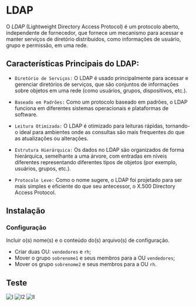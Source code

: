 # LDAP

O *LDAP* (Lightweight Directory Access Protocol) é um protocolo aberto, independente de fornecedor, que fornece um mecanismo para acessar e manter serviços de diretório distribuídos, como informações de usuário, grupo e permissão, em uma rede. 

## Características Principais do LDAP:
* `Diretório de Serviços:` O LDAP é usado principalmente para acessar e gerenciar diretórios de serviços, que são conjuntos de informações sobre objetos em uma rede (como usuários, grupos, dispositivos, etc.).

* `Baseado em Padrões:` Como um protocolo baseado em padrões, o LDAP funciona em diferentes sistemas operacionais e plataformas de software.

* `Leitura Otimizada:` O LDAP é otimizado para leituras rápidas, tornando-o ideal para ambientes onde as consultas são mais frequentes do que as atualizações ou alterações.

* `Estrutura Hierárquica:` Os dados no LDAP são organizados de forma hierárquica, semelhante a uma árvore, com entradas em níveis diferentes representando diferentes tipos de objetos (por exemplo, usuários, grupos, etc.).

* `Protocolo Leve:` Como o nome sugere, o LDAP foi projetado para ser mais simples e eficiente do que seu antecessor, o X.500 Directory Access Protocol.
## Instalação



### Configuração

Incluir o(s) nome(s) e o conteúdo do(s) arquivo(s) de configuração.

- Criar duas OU: `vendedores` e `rh`;
- Mover o grupo `sobrenome1` e seus membros para a OU `vendedores`;
- Mover os grupo `sobrenome2` e seus membros para a OU `rh`.

## Teste
![l](https://i.ibb.co/pnd1hYr/Screenshot-2024-01-03-21-23-03.png)
![l2](https://i.ibb.co/QXQ615c/Screenshot-2024-01-03-21-23-30.png)
![ll](https://i.ibb.co/6tp7gGY/Screenshot-2024-01-03-21-23-46.png)

